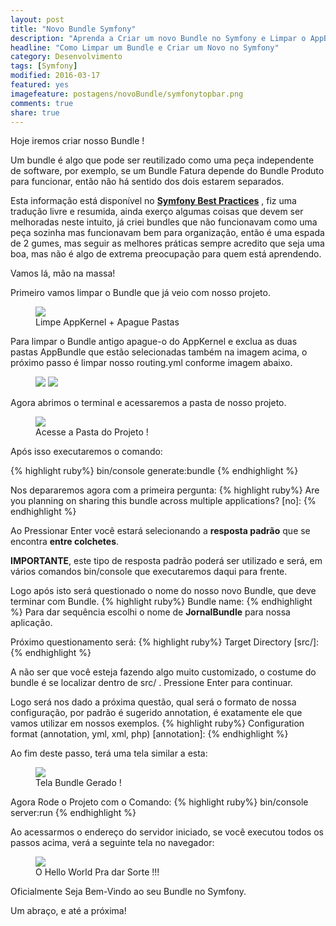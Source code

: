 ```yaml
---
layout: post
title: "Novo Bundle Symfony"
description: "Aprenda a Criar um novo Bundle no Symfony e Limpar o AppBundle()"
headline: "Como Limpar um Bundle e Criar um Novo no Symfony"
category: Desenvolvimento
tags: [Symfony]
modified: 2016-03-17
featured: yes
imagefeature: postagens/novoBundle/symfonytopbar.png
comments: true
share: true
---
```


Hoje iremos criar nosso Bundle !

Um bundle é algo que pode ser reutilizado como uma peça independente de software, por exemplo, se um Bundle Fatura depende do Bundle Produto para funcionar, então não há sentido dos dois estarem separados.

Esta informação está disponível no **[Symfony Best Practices](http://symfony.com/doc/current/best_practices/creating-the-project.html)** , fiz uma tradução livre e resumida, ainda exerço algumas coisas que devem ser melhoradas neste intuito, já criei bundles que não funcionavam como uma peça sozinha mas funcionavam bem para organização, então é uma espada de 2 gumes, mas seguir as melhores práticas sempre acredito que seja uma boa, mas não é algo de extrema preocupação para quem está aprendendo.

Vamos lá, mão na massa!

Primeiro vamos limpar o Bundle que já veio com nosso projeto.

<figure>
	<img src="{{ site.url }}/images/postagens/novoBundle/limparPastasAppKernel.png">
	<figcaption><a data-toggle="tooltip" title="Limpando a estrutura.">Limpe AppKernel + Apague Pastas</a></figcaption>
</figure>

Para limpar o Bundle antigo apague-o do AppKernel e exclua as duas pastas AppBundle que estão selecionadas também na imagem acima, o próximo passo é limpar nosso routing.yml conforme imagem abaixo.

<figure class="half">
	<a href="{{ site.url }}/images/postagens/novoBundle/routingSujo.png"><img src="{{ site.url }}/images/novoBundle/routingSujo.png"></a>
	<a href="{{ site.url }}/images/postagens/novoBundle/routingLimpo.png"><img src="{{ site.url }}/images/novoBundle/routingLimpo.png"></a>
</figure>

Agora abrimos o terminal e acessaremos a pasta de nosso projeto.

<figure>
	<img src="{{ site.url }}/images/postagens/novoBundle/pastaProjeto.png">
	<figcaption><a data-toggle="tooltip" title="CD BLOG">Acesse a Pasta do Projeto !</a></figcaption>
</figure>

Após isso executaremos o comando:

{% highlight ruby%}
bin/console generate:bundle
{% endhighlight %}

Nos depararemos agora com a primeira pergunta:
{% highlight ruby%}
Are you planning on sharing this bundle across multiple applications? [no]:
{% endhighlight %}

Ao Pressionar Enter você estará selecionando a **resposta padrão** que se encontra **entre colchetes**.

**IMPORTANTE**, este tipo de resposta padrão poderá ser utilizado e será, em vários comandos bin/console que executaremos daqui para frente.

Logo após isto será questionado o nome do nosso novo Bundle, que deve terminar com Bundle.
{% highlight ruby%}
Bundle name:
{% endhighlight %}
Para dar sequência escolhi o nome de **JornalBundle** para nossa aplicação.

Próximo questionamento será:
{% highlight ruby%}
Target Directory [src/]:
{% endhighlight %}

A não ser que você esteja fazendo algo muito customizado, o costume do bundle é se localizar dentro de src/ .
Pressione Enter para continuar.

Logo será nos dado a próxima questão, qual será o formato de nossa configuração, por padrão é sugerido annotation, é exatamente ele que vamos utilizar em nossos exemplos.
{% highlight ruby%}
Configuration format (annotation, yml, xml, php) [annotation]:
{% endhighlight %}

Ao fim deste passo, terá uma tela similar a esta:
<figure>
	<img src="{{ site.url }}/images/postagens/novoBundle/generateBundle.png">
	<figcaption><a data-toggle="tooltip" title="Bundle Gerado!">Tela Bundle Gerado !</a></figcaption>
</figure>

Agora Rode o Projeto com o Comando:
{% highlight ruby%}
bin/console server:run
{% endhighlight %}

Ao acessarmos o endereço do servidor iniciado, se você executou todos os passos acima, verá a seguinte tela no navegador:

<figure>
	<img src="{{ site.url }}/images/postagens/novoBundle/navegadorHelloWorld.png">
	<figcaption><a data-toggle="tooltip" title="Hello World !">O Hello World Pra dar Sorte !!!</a></figcaption>
</figure>

Oficialmente Seja Bem-Vindo ao seu Bundle no Symfony.

Um abraço, e até a próxima!
